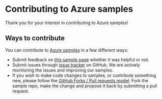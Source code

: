 # Contributing to Azure samples

Thank you for your interest in contributing to Azure samples!

## Ways to contribute

You can contribute to [Azure samples](https://github.com/Azure-Samples/key-vault-dotnet-manage-key-vaults) in a few different ways:

- Submit feedback on [this sample page](https://azure.microsoft.com/documentation/samples/key-vault-dotnet-manage-key-vaults/) whether it was helpful or not.  
- Submit issues through [issue tracker](https://github.com/Azure-Samples/key-vault-dotnet-manage-key-vaults/issues) on GitHub. We are actively monitoring the issues and improving our samples.
- If you wish to make code changes to samples, or contribute something new, please follow the [GitHub Forks / Pull requests model](https://help.github.com/articles/fork-a-repo/): Fork the sample repo, make the change and propose it back by submitting a pull request.